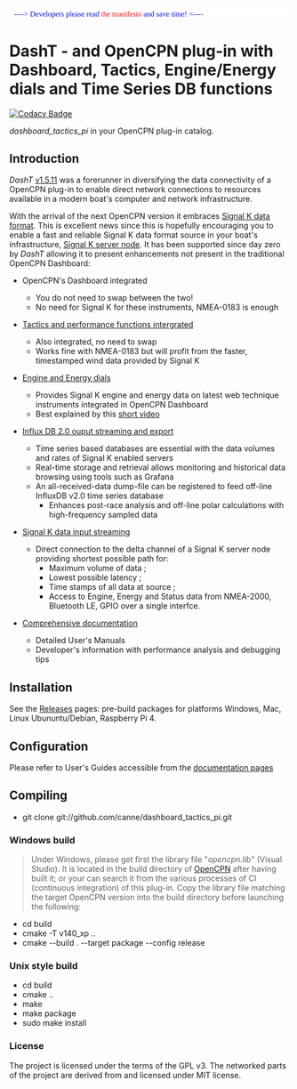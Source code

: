<a href="docs/developers/README.md"><img src="docs/developers/img/message.svg" /></a><br />
# DashT - and OpenCPN plug-in with Dashboard, Tactics, Engine/Energy dials and Time Series DB functions

[![Codacy Badge](https://api.codacy.com/project/badge/Grade/23e5625c7b5a4aa4a3b3696b5a7795d2)](https://app.codacy.com/app/petri38-github/dashboard_tactics_pi?utm_source=github.com&utm_medium=referral&utm_content=canne/dashboard_tactics_pi&utm_campaign=Badge_Grade_Settings)

_dashboard_tactics_pi_ in your OpenCPN plug-in catalog.

## Introduction

_DashT_ [v1.5.11](https://github.com/canne/dashboard_tactics_pi/releases/tag/v1.5.11) was a forerunner in diversifying the data connectivity of a OpenCPN plug-in to enable direct network connections to resources available in a modern boat's computer and network infrastructure.

With the arrival of the next OpenCPN version it embraces [Signal K data format](https://opencpn.org/wiki/dokuwiki/doku.php?id=opencpn:supplementary_software:signalk). This is excellent news since this is hopefully encouraging you to enable a fast and reliable Signal K data format source in your boat's infrastructure, [Signal K server node](https://github.com/SignalK/signalk-server-node). It has been supported since day zero by _DashT_ allowing it to present enhancements not present in the traditional OpenCPN Dashboard:

* OpenCPN's Dashboard integrated
  * You do not need to swap between the two!
  * No need for Signal K for these instruments, NMEA-0183 is enough

* [Tactics and performance functions intergrated](docs/Tactics.md)
  * Also integrated, no need to swap
  * Works fine with NMEA-0183 but will profit from the faster, timestamped wind data provided by Signal K

* [Engine and Energy dials](https://canne.github.io/dashboard_tactics_pi/docs/webview/README.html)
  * Provides Signal K engine and energy data on latest web technique instruments integrated in OpenCPN Dashboard
  * Best explained by this [short video](https://vimeo.com/391601955)

* [Influx DB 2.0 ouput streaming and export](https://canne.github.io/dashboard_tactics_pi/docs/influxdb/InfluxDBStreamer.html)
  * Time series based databases are essential with the data volumes and rates of Signal K enabled servers
  * Real-time storage and retrieval allows monitoring and historical data browsing using tools such as Grafana
  * An all-received-data dump-file can be registered to feed off-line InfluxDB v2.0 time series database
    * Enhances post-race analysis and off-line polar calculations with high-frequency sampled data

* [Signal K data input streaming](https://canne.github.io/dashboard_tactics_pi/docs/signalk/SignalKInputStreamerUsage.html)
  * Direct connection to the delta channel of a Signal K server node providing shortest possible path for:
    * Maximum volume of data ;
    * Lowest possible latency ;
    * Time stamps of all data at source ;
    * Access to Engine, Energy and Status data from NMEA-2000, Bluetooth LE, GPIO over a single interfce.

* [Comprehensive documentation](https://canne.github.io/#:%5B%5BDashboard%2FTactics%20Plugin%20for%20OpenCPN%5D%5D)
  * Detailed User's Manuals
  * Developer's information with performance analysis and debugging tips

## Installation

See the [Releases](https://github.com/canne/dashboard_tactics_pi/releases) pages: pre-build packages for platforms Windows, Mac, Linux Ubununtu/Debian, Raspberry Pi 4.

## Configuration

Please refer to User's Guides accessible from the [documentation pages](https://canne.github.io/#:%5B%5BDashboard%2FTactics%20Plugin%20for%20OpenCPN%5D%5D)

## Compiling

* git clone git://github.com/canne/dashboard_tactics_pi.git

### Windows build

>Under Windows, please get first the library file "_opencpn.lib_" (Visual Studio). It is located in the build directory of [OpenCPN](https://github.com/OpenCPN/OpenCPN) after having built it; or your can search it from the various processes of CI (continuous integration) of this plug-in. Copy the library file matching the target OpenCPN version into the build directory before launching the following:

* cd build
* cmake  -T v140_xp ..
* cmake --build . --target package --config release

### Unix style build

* cd build
* cmake ..
* make
* make package
* sudo make install

### License

The project is licensed under the terms of the GPL v3. The networked parts of the project are derived from and licensed under MIT license.
